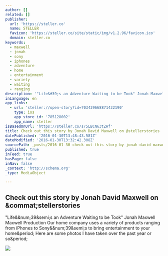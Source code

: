 ```yaml
---
author: []
related: []
publisher:
  url: 'https://steller.co'
  name: STELLER
  favicon: 'https://steller.co/site/static/img/v1.2.96/favicon.ico'
  domain: steller.co
keywords:
  - maxwell
  - jonah
  - sony
  - iphones
  - adventure
  - home
  - entertainment
  - variety
  - waiting
  - ranging
description: '"Life&#39;s an Adventure Waiting to be Took" Jonah Maxwell Maxwell Production Our home company uses a variety of products ranging from iPhones to Sony&#39;s to bring entertainment to your home. Here are some photos I have taken over the past year or so.'
inLanguage: en
app_links:
  - url: 'steller://open-story?id=703439668871432190'
    type: ios
    app_store_id: '785128002'
    app_name: steller
isBasedOnUrl: 'https://steller.co/s/5LBCN63tZHf'
title: Check out this story by Jonah David Maxwell on @stellerstories
datePublished: '2016-01-30T13:48:43.581Z'
dateModified: '2016-01-30T13:32:42.308Z'
sourcePath: _posts/2016-01-30-check-out-this-story-by-jonah-david-maxwell-on-stellerstori.md
published: true
inFeed: true
hasPage: false
inNav: false
_context: 'http://schema.org'
_type: MediaObject

---
```

<article style=""><h1>Check out this story by Jonah David Maxwell on &amp;commat;stellerstories</h1><p>"Life&amp;&amp;num;39&amp;semi;s an Adventure Waiting to be Took" Jonah Maxwell Maxwell Production Our home company uses a variety of products ranging from iPhones to Sony&amp;&amp;num;39&amp;semi;s to bring entertainment to your home&amp;period; Here are some photos I have taken over the past year or so&amp;period;</p><img src="https://steller.co/stories/703439668871432190/cover?size=640x960" /></article>